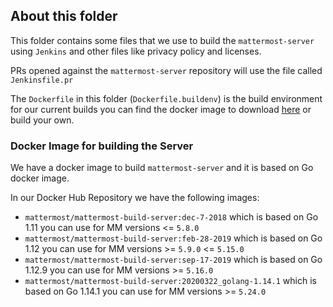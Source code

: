 ## About this folder

This folder contains some files that we use to build the `mattermost-server` using `Jenkins` and other files like privacy policy and licenses.

PRs opened against the `mattermost-server` repository will use the file called `Jenkinsfile.pr`

The `Dockerfile` in this folder (`Dockerfile.buildenv`) is the build environment for our current builds you can find the docker image to download [here](https://hub.docker.com/r/mattermost/mattermost-build-server/tags/) or build your own.



### Docker Image for building the Server

We have a docker image to build `mattermost-server` and it is based on Go docker image.

In our Docker Hub Repository we have the following images:

- `mattermost/mattermost-build-server:dec-7-2018` which is based on Go 1.11 you can use for MM versions <= `5.8.0`
- `mattermost/mattermost-build-server:feb-28-2019` which is based on Go 1.12 you can use for MM versions >= `5.9.0` <= `5.15.0`
- `mattermost/mattermost-build-server:sep-17-2019` which is based on Go 1.12.9 you can use for MM versions >= `5.16.0`
- `mattermost/mattermost-build-server:20200322_golang-1.14.1` which is based on Go 1.14.1 you can use for MM versions >= `5.24.0`
